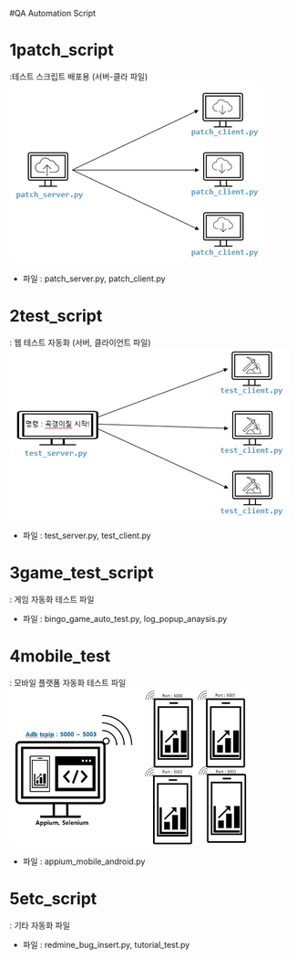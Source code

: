 #QA Automation Script 

# 1patch_script
:테스트 스크립트 배포용 (서버-클라 파일)
![QA_patch](patch_s_c.jpg)
- 파일 : patch_server.py, patch_client.py
# 2test_script
: 웹 테스트 자동화 (서버, 클라이언트 파일)
![QA_test](test_s_c.jpg)
- 파일 : test_server.py, test_client.py
# 3game_test_script
: 게임 자동화 테스트 파일
- 파일 : bingo_game_auto_test.py, log_popup_anaysis.py
# 4mobile_test
: 모바일 플랫폼 자동화 테스트 파일
![QA_nobile](auto_mobile.jpg)
- 파일 : appium_mobile_android.py
# 5etc_script
: 기타 자동화 파일
- 파일 : redmine_bug_insert.py, tutorial_test.py
